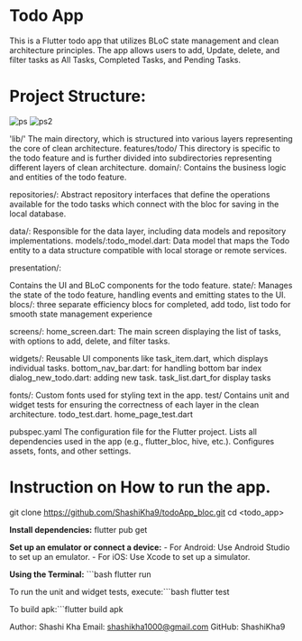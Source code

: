 # Todo App
This is a Flutter todo app that utilizes BLoC state management and clean architecture principles.
The app allows users to add, Update, delete, and filter tasks as All Tasks, Completed Tasks, and Pending Tasks.

# Project Structure:
![ps](https://github.com/user-attachments/assets/0e1cb813-fda3-440c-a3c8-a46cc279288d)
![ps2](https://github.com/user-attachments/assets/dbbba09f-a175-4426-bbaa-7200c5ac9b9c)

'lib/' The main directory, which is structured into various layers representing the core of clean architecture.
features/todo/
This directory is specific to the todo feature and is further divided into subdirectories representing different layers of clean architecture.
domain/: Contains the business logic and entities of the todo feature.

repositories/: Abstract repository interfaces that define the operations available for the todo tasks which connect with the bloc for saving in the local database.

data/: Responsible for the data layer, including data models and repository implementations. 
models/:todo_model.dart: Data model that maps the Todo entity to a data structure compatible with local storage or remote services.


presentation/:

Contains the UI and BLoC components for the todo feature.
state/: Manages the state of the todo feature, handling events and emitting states to the UI.
blocs/: three separate efficiency blocs for completed, add todo, list todo for smooth state management experience

screens/:
home_screen.dart: The main screen displaying the list of tasks, with options to add, delete, and filter tasks.

widgets/:
Reusable UI components like task_item.dart, which displays individual tasks.
bottom_nav_bar.dart: for handling bottom bar index
dialog_new_todo.dart: adding new task.
task_list.dart_for display tasks

fonts/: Custom fonts used for styling text in the app.
test/
Contains unit and widget tests for ensuring the correctness of each layer in the clean architecture.
todo_test.dart.
home_page_test.dart

pubspec.yaml
The configuration file for the Flutter project.
Lists all dependencies used in the app (e.g., flutter_bloc, hive, etc.).
Configures assets, fonts, and other settings.

# Instruction on How to run the app.

git clone <https://github.com/ShashiKha9/todoApp_bloc.git>
cd <todo_app>

**Install dependencies:** flutter pub get
        

 **Set up an emulator or connect a device:**  - For Android: Use Android Studio to set up an emulator. - For iOS: Use Xcode to set up a simulator.

  **Using the Terminal:**
    ```bash flutter run 

 To run the unit and widget tests, execute:```bash flutter test
 
 To build apk:```flutter build apk

Author: Shashi Kha
Email: shashikha1000@gmail.com
GitHub: ShashiKha9

